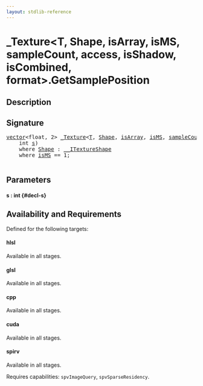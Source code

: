 ```yaml
---
layout: stdlib-reference
---
```


# \_Texture\<T, Shape, isArray, isMS, sampleCount, access, isShadow, isCombined, format\>\.GetSamplePosition

## Description





## Signature 

<pre>
<a href="/stdlib-reference/types/vector/index" class="code_type">vector</a>&lt;<span class="code_keyword">float</span>, 2&gt; <a href="/stdlib-reference/types/0texture-01/index" class="code_type">_Texture</a>&lt;<a href="/stdlib-reference/types/0texture-01/index#typeparam-T" class="code_type">T</a>, <a href="/stdlib-reference/types/0texture-01/index#typeparam-Shape" class="code_type">Shape</a>, <a href="/stdlib-reference/types/0texture-01/index#decl-isArray" class="code_var">isArray</a>, <a href="/stdlib-reference/types/0texture-01/index#decl-isMS" class="code_var">isMS</a>, <a href="/stdlib-reference/types/0texture-01/index#decl-sampleCount" class="code_var">sampleCount</a>, <a href="/stdlib-reference/types/0texture-01/index#decl-access" class="code_var">access</a>, <a href="/stdlib-reference/types/0texture-01/index#decl-isShadow" class="code_var">isShadow</a>, <a href="/stdlib-reference/types/0texture-01/index#decl-isCombined" class="code_var">isCombined</a>, <a href="/stdlib-reference/types/0texture-01/index#decl-format" class="code_var">format</a>&gt;.<a href="/stdlib-reference/types/0texture-01/getsampleposition-039">GetSamplePosition</a>(
    <span class="code_keyword">int</span> <a href="/stdlib-reference/types/0texture-01/getsampleposition-039#decl-s" class="code_param">s</a>)
    <span class='code_keyword'>where</span> <a href="/stdlib-reference/types/0texture-01/index#typeparam-Shape" class="code_type">Shape</a> : <a href="/stdlib-reference/interfaces/0_itextureshape-023a/index" class="code_type">__ITextureShape</a>
    <span class='code_keyword'>where</span> <a href="/stdlib-reference/types/0texture-01/index#decl-isMS" class="code_var">isMS</a> == 1;

</pre>

## Parameters

#### s  : int {#decl-s}

## Availability and Requirements

Defined for the following targets:

#### hlsl
Available in all stages.

#### glsl
Available in all stages.

#### cpp
Available in all stages.

#### cuda
Available in all stages.

#### spirv
Available in all stages.

Requires capabilities: `spvImageQuery`, `spvSparseResidency`.


